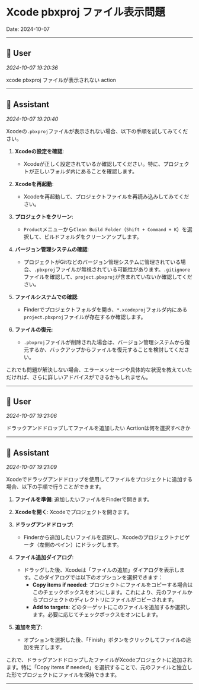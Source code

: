 # Xcode pbxproj ファイル表示問題

Date: 2024-10-07

---

## 👤 User
*2024-10-07 19:20:36*

xcode pbxproj ファイルが表示されない action

---

## 🤖 Assistant
*2024-10-07 19:20:40*

Xcodeの`.pbxproj`ファイルが表示されない場合、以下の手順を試してみてください。

1. **Xcodeの設定を確認**:
   - Xcodeが正しく設定されているか確認してください。特に、プロジェクトが正しいフォルダ内にあることを確認します。

2. **Xcodeを再起動**:
   - Xcodeを再起動して、プロジェクトファイルを再読み込みしてみてください。

3. **プロジェクトをクリーン**:
   - `Product`メニューから`Clean Build Folder`（`Shift + Command + K`）を選択して、ビルドフォルダをクリーンアップします。

4. **バージョン管理システムの確認**:
   - プロジェクトがGitなどのバージョン管理システムに管理されている場合、`.pbxproj`ファイルが無視されている可能性があります。`.gitignore`ファイルを確認して、`project.pbxproj`が含まれていないか確認してください。

5. **ファイルシステムでの確認**:
   - Finderでプロジェクトフォルダを開き、`*.xcodeproj`フォルダ内にある`project.pbxproj`ファイルが存在するか確認します。

6. **ファイルの復元**:
   - `.pbxproj`ファイルが削除された場合は、バージョン管理システムから復元するか、バックアップからファイルを復元することを検討してください。

これでも問題が解決しない場合、エラーメッセージや具体的な状況を教えていただければ、さらに詳しいアドバイスができるかもしれません。

---

## 👤 User
*2024-10-07 19:21:06*

ドラックアンドドロップしてファイルを追加したい Acrtionは何を選択すべきか

---

## 🤖 Assistant
*2024-10-07 19:21:09*

Xcodeでドラッグアンドドロップを使用してファイルをプロジェクトに追加する場合、以下の手順で行うことができます。

1. **ファイルを準備**: 追加したいファイルをFinderで開きます。

2. **Xcodeを開く**: Xcodeでプロジェクトを開きます。

3. **ドラッグアンドドロップ**:
   - Finderから追加したいファイルを選択し、Xcodeのプロジェクトナビゲータ（左側のペイン）にドラッグします。

4. **ファイル追加ダイアログ**:
   - ドラッグした後、Xcodeは「ファイルの追加」ダイアログを表示します。このダイアログでは以下のオプションを選択できます：
     - **Copy items if needed**: プロジェクトにファイルをコピーする場合はこのチェックボックスをオンにします。これにより、元のファイルからプロジェクトのディレクトリにファイルがコピーされます。
     - **Add to targets**: どのターゲットにこのファイルを追加するか選択します。必要に応じてチェックボックスをオンにします。

5. **追加を完了**:
   - オプションを選択した後、「Finish」ボタンをクリックしてファイルの追加を完了します。

これで、ドラッグアンドドロップしたファイルがXcodeプロジェクトに追加されます。特に「Copy items if needed」を選択することで、元のファイルと独立した形でプロジェクトにファイルを保持できます。

---
